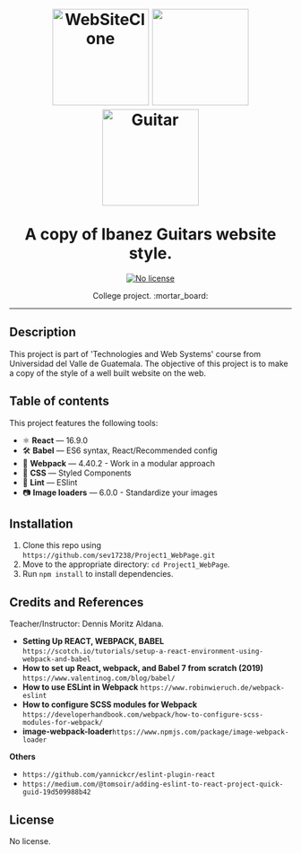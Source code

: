 <h1 align="center">
<br>
  <img src="http://oyde.info/wp-content/uploads/2018/11/website-design-icon-web-icon-designing-service-dynamic-web-page-design-dynamic-website-printable.jpg" alt="WebSiteClone" width="172"> <img src='https://cdn4.iconfinder.com/data/icons/ios7-essence/22/add_plus-512.png' lt="Guitar" width="172"> <img src="https://assets.webiconspng.com/uploads/2017/09/Electric-Guitar-PNG-Image-52854.png" alt="Guitar" width="172">
<br>
<br>
A copy of Ibanez Guitars website style.
</h1>
    
<p align="center">
  
  <a href="https://opensource.org/licenses/MIT">
    <img src="https://img.shields.io/static/v1?label=License&message=NoLicense&color=<COLOR>" alt="No license">
  </a>
</p>

<p align="center">College project. :mortar_board:</p>

<hr />

## Description
This project is part of 'Technologies and Web Systems' course from Universidad del Valle de Guatemala. The objective of this project is to make a copy of the style of a well built website on the web.

## Table of contents

This project features the following tools:

- ⚛ **React** — 16.9.0
- 🛠 **Babel** — ES6 syntax, React/Recommended config
- 🚀 **Webpack**  — 4.40.2 - Work in a modular approach
- 💅 **CSS** — Styled Components
- 💖 **Lint** — ESlint
- :camera: **Image loaders** — 6.0.0 - Standardize your images 

## Installation
1. Clone this repo using `https://github.com/sev17238/Project1_WebPage.git`
2. Move to the appropriate directory: `cd Project1_WebPage`.<br />
3. Run `npm install` to install dependencies.<br />

## Credits and References
Teacher/Instructor: Dennis Moritz Aldana.

- **Setting Up REACT, WEBPACK, BABEL** `https://scotch.io/tutorials/setup-a-react-environment-using-webpack-and-babel`
- **How to set up React, webpack, and Babel 7 from scratch (2019)** `https://www.valentinog.com/blog/babel/`
- **How to use ESLint in Webpack** `https://www.robinwieruch.de/webpack-eslint`
- **How to configure SCSS modules for Webpack** `https://developerhandbook.com/webpack/how-to-configure-scss-modules-for-webpack/`
- **image-webpack-loader**`https://www.npmjs.com/package/image-webpack-loader`
  
**Others**
- `https://github.com/yannickcr/eslint-plugin-react`
- `https://medium.com/@tomsoir/adding-eslint-to-react-project-quick-guid-19d509988b42`

## License
No license.
